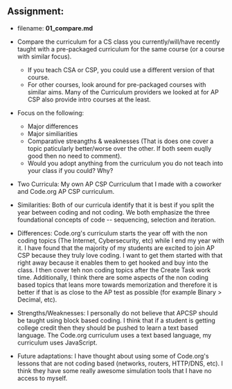 ## Assignment:
* filename: **01_compare.md**
* Compare the curriculum for a CS class you currently/will/have recently taught with a pre-packaged curriculum for the same course (or a course with similar focus).
  * If you teach CSA or CSP, you could use a different version of that course.
  * For other courses, look around for pre-packaged courses with similar aims. Many of the Curriculum providers we looked at for AP CSP also provide intro courses at the least.
* Focus on the following:
  * Major differences
  * Major similiarities
  * Comparative streangths & weaknesses (That is does one cover a topic paticularly better/worse over the other. If both seem euqlly good then no need to comment).
  * Would you adopt anything from the curriculum you do not teach into your class if you could? Why?


* Two Curricula: My own AP CSP Curriculum that I made with a coworker and Code.org AP CSP curriculum.

* Similarities: Both of our curricula identify that it is best if you split the year between coding and not coding. We both emphasize the three foundational concepts of code -- sequencing, selection and iteration.
  
* Differences: Code.org's curriculum starts the year off with the non coding topics (The Internet, Cybersecurity, etc) while I end my year with it. I have found that the majority of my students are excited to join AP CSP because they truly love coding. I want to get them started with that right away because it enables them to get hooked and buy into the class. I then cover teh non coding topics after the Create Task work time. Additionally, I think there are some aspects of the non coding based topics that leans more towards memorization and therefore it is better if that is as close to the AP test as possible (for example Binary > Decimal, etc).

* Strengths/Weaknesses: I personally do not believe that APCSP should be taught using block based coding. I think that if a student is getting college credit then they should be pushed to learn a text based language. The Code.org curriculum uses a text based language, my curriculum uses JavaScript.

* Future adaptations: I have thought about using some of Code.org's lessons that are not coding based (networks, routers, HTTP/DNS, etc). I think they have some really awesome simulation tools that I have no access to myself. 